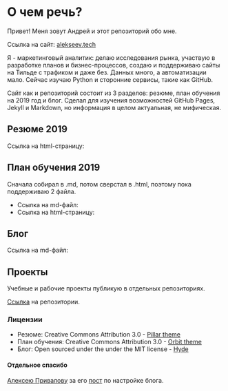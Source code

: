 # О чем речь?

Привет! Меня зовут Андрей и этот репозиторий обо мне.

Ссылка на сайт: [alekseev.tech](https://alekseev.tech/)

Я - маркетинговый аналитик: делаю исследования рынка, участвую в разработке планов и бизнес-процессов, создаю
и поддерживаю сайты на Тильде с трафиком и даже без. Данных много, а автоматизации мало. Сейчас изучаю Python и сторонние сервисы, такие как GitHub.

Сайт как и репозиторий состоит из 3 разделов: резюме, план обучения на 2019 год и блог.
Сделал для изучения возможностей GitHub Pages, Jekyll и Markdown, но информация в целом актуальная, не мифическая.


## Резюме 2019

Ссылка на html-страницу:


## План обучения 2019

Сначала собирал в .md, потом сверстал в .html, поэтому пока поддерживаю 2 файла.

* Ссылка на md-файл:
* Ссылка на html-страницу:


## Блог
Ссылка на md-файл:


## Проекты
Учебные и рабочие проекты публикую в отдельных репозиториях.

[Ссылка](https://github.com/Drewleks?tab=repositories) на репозитории.


### Лицензии

* Резюме: Creative Commons Attribution 3.0 - [Pillar theme](https://github.com/xriley/pillar-theme)
* План обучения: Creative Commons Attribution 3.0 - [Orbit theme](https://github.com/xriley/Orbit-Theme)
* Блог: Open sourced under the under the MIT license - [Hyde](https://github.com/poole/hyde)


#### Отдельное спасибо
[Алексею Привалову](https://github.com/alexprivalov) за его [пост](http://alexprivalov.org/setup-blog-on-github/) по настройке блога.
